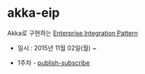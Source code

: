 # akka-eip

Akka로 구현하는 [Enterprise Integration Pattern](http://www.enterpriseintegrationpatterns.com/)

* 일시 : 2015년 11월 02일(월) ~



* 1주차 - [publish-subscribe](https://github.com/kpug/akka-eip/tree/master/publish-subscribe)
